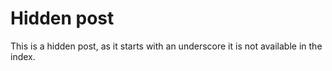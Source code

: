# Hidden post

This is a hidden post, as it starts with an underscore it is not available in the index.
